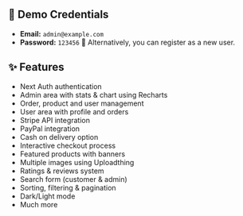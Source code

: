 ## 🔐 Demo Credentials
- **Email:** `admin@example.com`  
- **Password:** `123456`
📌 Alternatively, you can register as a new user.

## ✨ Features
-   Next Auth authentication
-   Admin area with stats & chart using Recharts
-   Order, product and user management
-   User area with profile and orders
-   Stripe API integration
-   PayPal integration
-   Cash on delivery option
-   Interactive checkout process
-   Featured products with banners
-   Multiple images using Uploadthing
-   Ratings & reviews system
-   Search form (customer & admin)
-   Sorting, filtering & pagination
-   Dark/Light mode
-   Much more

